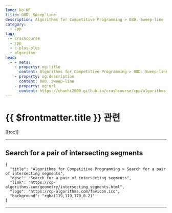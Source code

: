 ```yaml
---
lang: ko-KR
title: 08D. Sweep-line
description: Algorithms for Competitive Programming > 08D. Sweep-line
category:
  - Cpp
tag: 
  - crashcourse
  - cpp
  - c-plus-plus
  - algorithm
head:
  - - meta:
    - property: og:title
      content: Algorithms for Competitive Programming > 08D. Sweep-line
    - property: og:description
      content: 08D. Sweep-line
    - property: og:url
      content: https://chanhi2000.github.io/crashcourse/cpp/algorithms-for-competitive-programming/08-geometry/08D.html
---
```


# {{ $frontmatter.title }} 관련

[[toc]]

---

## Search for a pair of intersecting segments

```component VPCard
{
  "title": "Algorithms for Competitive Programming > Search for a pair of intersecting segments",
  "desc": "Search for a pair of intersecting segments",
  "link": "https://cp-algorithms.com/geometry/intersecting_segments.html",
  "logo": "https://cp-algorithms.com/favicon.ico",
  "background": "rgba(119,119,170,0.2)"
}
```

---
